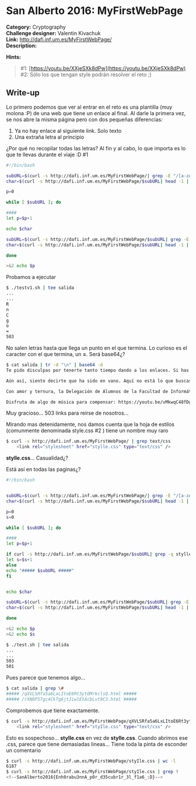 # San Alberto 2016: MyFirstWebPage

**Category:** Cryptography  
**Challenge designer:** Valentin Kivachuk  
**Link:** http://dafi.inf.um.es/MyFirstWebPage/  
**Description:**  

**Hints:**
> \#1: [https://youtu.be/XXjeSXk8dPw](https://youtu.be/XXjeSXk8dPw)  
> \#2: Sólo los que tengan style podrán resolver el reto ;)  


## Write-up

Lo primero podemos que ver al entrar en el reto es una plantilla (muy molona :P) de una web que tiene un enlace al final. Al darle la primera vez, se nos abre la misma página pero con dos pequeñas diferencias:

1. Ya no hay enlace al siguiente link. Solo texto
2. Una extraña letra al principio

¿Por qué no recopilar todas las letras? Al fin y al cabo, lo que importa es lo que te llevas durante el viaje :D #1


```bash
#!/bin/bash

subURL=$(curl -s http://dafi.inf.um.es/MyFirstWebPage/| grep -E "/[a-zA-Z0-9]*\.html" -o | tail -1)
char=$(curl -s http://dafi.inf.um.es/MyFirstWebPage/$subURL| head -1 | cut -c 1)

p=0

while [ $subURL ]; do

####
let p=$p+1

echo $char

subURL=$(curl -s http://dafi.inf.um.es/MyFirstWebPage/$subURL| grep -E "/[a-zA-Z0-9]*\.html" -o | tail -1)
char=$(curl -s http://dafi.inf.um.es/MyFirstWebPage/$subURL| head -1 | cut -c 1)

done

>&2 echo $p

```

Probamos a ejecutar

```bash
$ ./testv1.sh | tee salida
...
...
R
n
C
g
o
=
503
```

No salen letras hasta que llega un punto en el que termina. Lo curioso es el caracter con el que termina, un **=**. Será base64¿?


```bash
$ cat salida | tr -d "\n" | base64 -d
Te pido disculpas por tenerte tanto tiempo dando a los enlaces. Si has sido listo, habrás llegado aqui por algún atajo. Enhorabuena.

Aún así, siento decirte que ha sido en vano. Aquí no está lo que buscas :P

Con amor y ternura, la Delegación de Alumnos de la Facultad de Informática :)

Disfruta de algo de música para compensar: https://youtu.be/vMkwqC48fDg


```

Muy gracioso... 503 links para reirse de nosotros...

Mirando mas detenidamente, nos damos cuenta que la hoja de estilos (comunmente denominada style.css #2 ) tiene un nombre muy raro


```bash
$ curl -s http://dafi.inf.um.es/MyFirstWebPage/ | grep text/css
	<link rel="stylesheet" href="stylle.css" type="text/css" />
```

**stylle.css**... Casualidad¿?

Está así en todas las paginas¿?


```bash
#!/bin/bash


subURL=$(curl -s http://dafi.inf.um.es/MyFirstWebPage/| grep -E "/[a-zA-Z0-9]*\.html" -o | tail -1)
char=$(curl -s http://dafi.inf.um.es/MyFirstWebPage/$subURL| head -1 | cut -c 1)

p=0
s=0

while [ $subURL ]; do

####
let p=$p+1

if curl -s http://dafi.inf.um.es/MyFirstWebPage/$subURL| grep -q stylle.css; then
let s=$s+1
else
echo "##### $subURL #####"
fi


echo $char

subURL=$(curl -s http://dafi.inf.um.es/MyFirstWebPage/$subURL| grep -E "/[a-zA-Z0-9]*\.html" -o | tail -1)
char=$(curl -s http://dafi.inf.um.es/MyFirstWebPage/$subURL| head -1 | cut -c 1)

done

>&2 echo $p
>&2 echo $s
```

```bash
$ ./test.sh | tee salida
...
...
503
501
```

Pues parece que tenemos algo... 

```bash
$ cat salida | grep \#
##### /qXVLSRfa5a6LxLItoE6Rt3ytOMrkclsQ.html #####
##### /rXN8P57gc4CkTg6jtJiwlEtAcbLvt9C3.html #####
```

Comprobemos que tiene exactamente.


```bash
$ curl -s http://dafi.inf.um.es/MyFirstWebPage/qXVLSRfa5a6LxLItoE6Rt3ytOMrkclsQ.html | grep text/css
	<link rel="stylesheet" href="styIle.css" type="text/css" />
```

Esto es sospechoso... **styIle.css** en vez de **styIle.css**. Cuando abrimos ese .css, parece que tiene demasiadas lineas... Tiene toda la pinta de esconder un comentario


```bash
$ curl -s http://dafi.inf.um.es/MyFirstWebPage/styIle.css | wc -l
6187
$ curl -s http://dafi.inf.um.es/MyFirstWebPage/styIle.css | grep !
<!--SanAlberto2016{Enh0rabu3nnA_p0r_d35cubr1r_3l_f1a6_:D}-->
```

